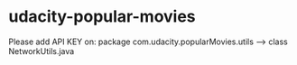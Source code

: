 # udacity-popular-movies

Please add API KEY on:
package com.udacity.popularMovies.utils 
    --> class NetworkUtils.java 
